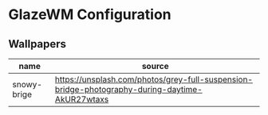 # GlazeWM Configuration

## Wallpapers

| name | source |
|---|---|
|snowy-brige | https://unsplash.com/photos/grey-full-suspension-bridge-photography-during-daytime-AkUR27wtaxs|
